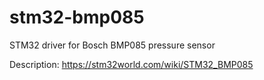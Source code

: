 # stm32-bmp085
STM32 driver for Bosch BMP085 pressure sensor

Description: https://stm32world.com/wiki/STM32_BMP085
